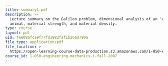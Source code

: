 ```yaml
---
title: summary1.pdf
description: >-
  Lecture summary on the Galileo problem, dimensional analysis of an 'upscale'
  animal, material strength, and material density.
type: course
layout: pdf
uid: fee09afca9f77fd1982faf1b26ad790a
file_type: application/pdf
file_location: >-
  https://open-learning-course-data-production.s3.amazonaws.com/1-050-engineering-mechanics-i-fall-2007/fee09afca9f77fd1982faf1b26ad790a_summary1.pdf
course_id: 1-050-engineering-mechanics-i-fall-2007
---
```

